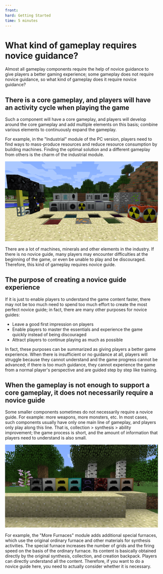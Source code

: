 ```yaml
--- 
front: 
hard: Getting Started 
time: 5 minutes 
--- 
```

# What kind of gameplay requires novice guidance? 

Almost all gameplay components require the help of novice guidance to give players a better gaming experience; some gameplay does not require novice guidance, so what kind of gameplay does it require novice guidance? 

## There is a core gameplay, and players will have an activity cycle when playing the game 

Such a component will have a core gameplay, and players will develop around the core gameplay and add multiple elements on this basis; combine various elements to continuously expand the gameplay. 

For example, in the "Industrial" module of the PC version, players need to find ways to mass-produce resources and reduce resource consumption by building machines. Finding the optimal solution and a different gameplay from others is the charm of the industrial module. 

![1](./images/1.png) 

There are a lot of machines, minerals and other elements in the industry. If there is no novice guide, many players may encounter difficulties at the beginning of the game, or even be unable to play and be discouraged. Therefore, this kind of gameplay requires novice guide. 

## The purpose of creating a novice guide experience 

If it is just to enable players to understand the game content faster, there may not be too much need to spend too much effort to create the most perfect novice guide; in fact, there are many other purposes for novice guides: 

- Leave a good first impression on players 
- Enable players to master the essentials and experience the game quickly instead of being discouraged 
- Attract players to continue playing as much as possible 

In fact, these purposes can be summarized as giving players a better game experience. When there is insufficient or no guidance at all, players will struggle because they cannot understand and the game progress cannot be advanced; if there is too much guidance, they cannot experience the game from a normal player's perspective and are guided step by step like training. 

## When the gameplay is not enough to support a core gameplay, it does not necessarily require a novice guide 

Some smaller components sometimes do not necessarily require a novice guide. For example: more weapons, more monsters, etc. In most cases, such components usually have only one main line of gameplay, and players only play along this line. That is, collection > synthesis > ability improvement; the game process is short, and the amount of information that players need to understand is also small. 

![2](./images/2.png) 

For example, the "More Furnaces" module adds additional special furnaces, which use the original ordinary furnace and other materials for synthesis activities. The special furnace increases the number of grids and the firing speed on the basis of the ordinary furnace. Its content is basically obtained directly by the original synthesis, collection, and creation backpack. Players can directly understand all the content. Therefore, if you want to do a novice guide here, you need to actually consider whether it is necessary. 

